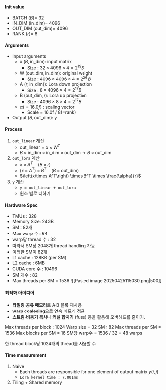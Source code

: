 #### Init value
- BATCH ($B$)= 32
- IN_DIM ($\text{in\_dim}$)= 4096
- OUT_DIM ($\text{out\_dim}$)= 4096
- RANK ($r$)= 8
#### Arguments
- Input arguments
	- x ($B, \text{in\_dim}$): input matrix 
		- Size : $32 \times 4096 \times 4 = 2^{19} B$
	- W ($\text{out\_dim}, \text{in\_dim}$): original weight
		- Size : $4096 \times 4096 \times 4 = 2^{26}\,B$
	- A ($r, \text{in\_dim}$}): Lora down projection
		- Size : $8 \times 4096 \times 4 = 2^{17}B$
	- B ($\text{out\_dim}, r$): Lora up projection
		- Size : $4096 \times 8 \times 4 = 2^{17}B$
	- $\alpha(=16.0f)$ : scaling vector
		- Scale = 16.0f / 8(=rank)
- Output ($B, \text{out\_dim}$): y

#### Process
1. `out_linear` 계산
	- $\text{out\_linear} = x \times W^T$
	- $B \times \text{in\_dim} \times \text{in\_dim} \times \text{out\_dim} \rightarrow B\times\text{out\_dim}$
2. `out_lora` 계산
	- $x \times A^T \quad (B \times r)$ 
	- $\left(x\times A^T\right) \times B^T \quad (B\times \text{out\_dim})$
	- $\left(x\times A^T\right) \times B^T \times \frac{\alpha}{r}$
3. `y` 계산
	- `y = out_linear + out_lora`
	- 원소 별로 더하기
#### Hardware Spec
- TMUs : 328
- Memory Size: 24GB
- SM : 82개
- Max warp 수  : 64
- warp당 thread 수 : 32
- 따라서 SM당 2048개 thread handling 가능
- 이러한 SM이 82개
- L1 cache : 128KB (per SM)
- L2 cache : 6MB
- CUDA core 수 : 10496
- SM 개수 : 82
- Max threads per SM = 1536
![[Pasted image 20250425115030.png|500]]
#### 최적화 아이디어
- **타일링**·**공유 메모리**로 A·B 블록 재사용
- **warp coalesing**으로 연속 메모리 접근
- **스트림·비동기 복사**나 **커널 합치기** (fuse) 등을 활용해 오버헤드를 줄이기.

Max threads per block : 1024
Warp size  = 32
SM : 82
Max threads per SM = 1536
Max blocks per SM = 16
SM당 warp수 = 1536 / 32 = 48 warps

한 thread block당 1024개의 thread를 사용할 수 
#### Time measurement
1. Naive 
	- Each threads are responsible for one element of output matrix $y(i, j)$
	- `Lora kernel time : 7.001ms`
2. Tiling + Shared memory
	